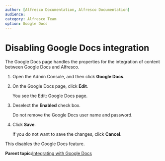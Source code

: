 ```yaml
---
author: [Alfresco Documentation, Alfresco Documentation]
audience: 
category: Alfresco Team
option: Google Docs
---
```


# Disabling Google Docs integration

The Google Docs page handles the properties for the integration of content between Google Docs and Alfresco.

1.  Open the Admin Console, and then click **Google Docs**.

2.  On the Google Docs page, click **Edit**.

    You see the Edit: Google Docs page.

3.  Deselect the **Enabled** check box.

    Do not remove the Google Docs user name and password.

4.  Click **Save**.

    If you do not want to save the changes, click **Cancel**.


This disables the Google Docs feature.

**Parent topic:**[Integrating with Google Docs](../concepts/at-googledocs-integration.md)

